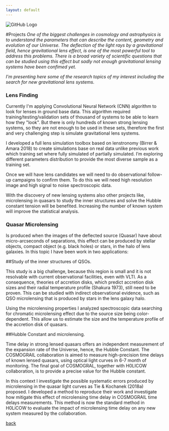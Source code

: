 ```yaml
---
layout: default
---
```


![GitHub Logo](/images/lensing.jpg)

#Projects
*One of the biggest challenges in cosmology and astrophysics is to understand the parameters that can describe the content, geometry and evolution of our Universe. The deflection of the light rays by a gravitational field, hence gravitational lens effect, is one of the most powerful tool to address this problems. There is a broad variety of scientific questions that can be studied using this effect but sadly not enough gravitational lensing systems have been confimed yet.*

*I'm presenting here some of the research topics of my interest including the search for new gravitational lens systems.*

### Lens Finding
Currently I'm applying Convolutional Neural Network (CNN) algorithm to look for lenses in ground base data. This algorithm required training/testing/validation sets of thousand of systems to be able to learn how they "look". But there is only hundreds of known strong lensing systems, so they are not enough to be used in these sets, therefore the first and very challenging step is simulate gravitational lens systems. 

I developed a full lens simulation toolbox based on lenstronomy (Birrer & Amara 2018) to create simulations base on real data unlike previous work which training set where fully simulated of partially simulated. I’m exploring different parameters distribution to provide the most diverse sample as a training set. 

Once we will have lens candidates we will need to do observational follow-up campaigns to confirm them. To do this we will need high resolution image and high signal to noise spectroscopic data.

With the discovery of new lensing systems also other projects like, microlensing in quasars to study the inner structures and solve the Hubble constant tension will be benefited. Increasing the number of known system will improve the statistical analysis.


### Quasar Microlensing
Is produced when the images of the deflected source (Quasar) have about micro-arcseconds of separations, this effect can be produced by stellar objects, compact object (e.g. black holes) or stars, in the halo of lens galaxies. In this topic I have been work in two applications: 

##Study of the inner structures of QSOs.

This study is a big challenge, because this region is small and it is not resolvable with current observational facilities, even with VLTI. As a consequence, theories of accretion disks, which predict accretion disk sizes and their radial temperature profile (Shakura 1973), still need to be proven. This can be studied with indirect observational evidence, such as QSO microlensing that is produced by stars in the lens galaxy halo.

Using the microlensing properties I analyzed spectroscopic data searching for chromatic microlensing effect due to the source size being color-dependent. This allow us to estimate the size and the temperature profile of the accretion disk of quasars.

##Hubble Constant and microlensing.

Time delay in strong lensed quasars offers an independent measurement of the expansion rate of the Universe, hence, the Hubble Constant. The COSMOGRAIL collaboration is aimed to measure high-precision time delays of known lensed quasars, using optical light curves in 6-7 month of monitoring. The final goal of COSMOGRAL, together with H0LICOW collaboration, is to provide a precise value for the Hubble constant. 

In this context I investigate the  possible systematic errors produced by microlensing in the quasar light curves as  Tie & Kochanek (2018a) proposed. I developed a method to reproduce their work and investigate how mitigate this effect of microlensing time delay in COSMOGRAIL time delays measurements. This method is now the standard method in H0LiCOW to evaluate the impact of microlensing time delay on any new system measured by the collaboration.




[back](./)
